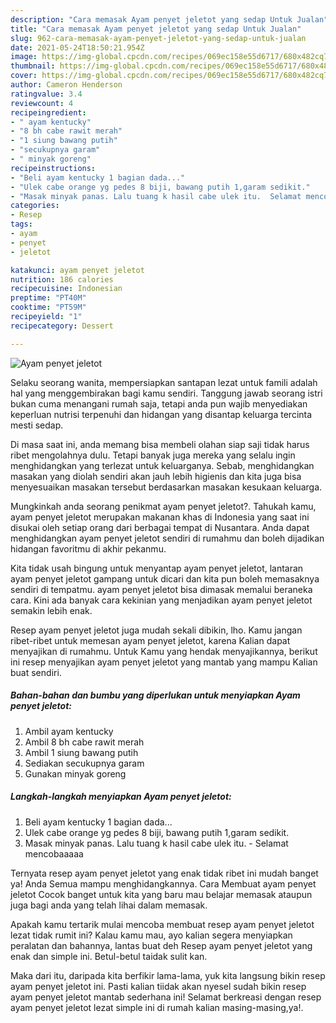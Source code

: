 ```yaml
---
description: "Cara memasak Ayam penyet jeletot yang sedap Untuk Jualan"
title: "Cara memasak Ayam penyet jeletot yang sedap Untuk Jualan"
slug: 962-cara-memasak-ayam-penyet-jeletot-yang-sedap-untuk-jualan
date: 2021-05-24T18:50:21.954Z
image: https://img-global.cpcdn.com/recipes/069ec158e55d6717/680x482cq70/ayam-penyet-jeletot-foto-resep-utama.jpg
thumbnail: https://img-global.cpcdn.com/recipes/069ec158e55d6717/680x482cq70/ayam-penyet-jeletot-foto-resep-utama.jpg
cover: https://img-global.cpcdn.com/recipes/069ec158e55d6717/680x482cq70/ayam-penyet-jeletot-foto-resep-utama.jpg
author: Cameron Henderson
ratingvalue: 3.4
reviewcount: 4
recipeingredient:
- " ayam kentucky"
- "8 bh cabe rawit merah"
- "1 siung bawang putih"
- "secukupnya garam"
- " minyak goreng"
recipeinstructions:
- "Beli ayam kentucky 1 bagian dada..."
- "Ulek cabe orange yg pedes 8 biji, bawang putih 1,garam sedikit."
- "Masak minyak panas. Lalu tuang k hasil cabe ulek itu.  Selamat mencobaaaaa"
categories:
- Resep
tags:
- ayam
- penyet
- jeletot

katakunci: ayam penyet jeletot 
nutrition: 186 calories
recipecuisine: Indonesian
preptime: "PT40M"
cooktime: "PT59M"
recipeyield: "1"
recipecategory: Dessert

---
```



![Ayam penyet jeletot](https://img-global.cpcdn.com/recipes/069ec158e55d6717/680x482cq70/ayam-penyet-jeletot-foto-resep-utama.jpg)

Selaku seorang wanita, mempersiapkan santapan lezat untuk famili adalah hal yang menggembirakan bagi kamu sendiri. Tanggung jawab seorang istri bukan cuma menangani rumah saja, tetapi anda pun wajib menyediakan keperluan nutrisi terpenuhi dan hidangan yang disantap keluarga tercinta mesti sedap.

Di masa  saat ini, anda memang bisa membeli olahan siap saji tidak harus ribet mengolahnya dulu. Tetapi banyak juga mereka yang selalu ingin menghidangkan yang terlezat untuk keluarganya. Sebab, menghidangkan masakan yang diolah sendiri akan jauh lebih higienis dan kita juga bisa menyesuaikan masakan tersebut berdasarkan masakan kesukaan keluarga. 



Mungkinkah anda seorang penikmat ayam penyet jeletot?. Tahukah kamu, ayam penyet jeletot merupakan makanan khas di Indonesia yang saat ini disukai oleh setiap orang dari berbagai tempat di Nusantara. Anda dapat menghidangkan ayam penyet jeletot sendiri di rumahmu dan boleh dijadikan hidangan favoritmu di akhir pekanmu.

Kita tidak usah bingung untuk menyantap ayam penyet jeletot, lantaran ayam penyet jeletot gampang untuk dicari dan kita pun boleh memasaknya sendiri di tempatmu. ayam penyet jeletot bisa dimasak memalui beraneka cara. Kini ada banyak cara kekinian yang menjadikan ayam penyet jeletot semakin lebih enak.

Resep ayam penyet jeletot juga mudah sekali dibikin, lho. Kamu jangan ribet-ribet untuk memesan ayam penyet jeletot, karena Kalian dapat menyajikan di rumahmu. Untuk Kamu yang hendak menyajikannya, berikut ini resep menyajikan ayam penyet jeletot yang mantab yang mampu Kalian buat sendiri.

<!--inarticleads1-->

##### Bahan-bahan dan bumbu yang diperlukan untuk menyiapkan Ayam penyet jeletot:

1. Ambil  ayam kentucky
1. Ambil 8 bh cabe rawit merah
1. Ambil 1 siung bawang putih
1. Sediakan secukupnya garam
1. Gunakan  minyak goreng




<!--inarticleads2-->

##### Langkah-langkah menyiapkan Ayam penyet jeletot:

1. Beli ayam kentucky 1 bagian dada...
1. Ulek cabe orange yg pedes 8 biji, bawang putih 1,garam sedikit.
1. Masak minyak panas. Lalu tuang k hasil cabe ulek itu.  - Selamat mencobaaaaa




Ternyata resep ayam penyet jeletot yang enak tidak ribet ini mudah banget ya! Anda Semua mampu menghidangkannya. Cara Membuat ayam penyet jeletot Cocok banget untuk kita yang baru mau belajar memasak ataupun juga bagi anda yang telah lihai dalam memasak.

Apakah kamu tertarik mulai mencoba membuat resep ayam penyet jeletot lezat tidak rumit ini? Kalau kamu mau, ayo kalian segera menyiapkan peralatan dan bahannya, lantas buat deh Resep ayam penyet jeletot yang enak dan simple ini. Betul-betul taidak sulit kan. 

Maka dari itu, daripada kita berfikir lama-lama, yuk kita langsung bikin resep ayam penyet jeletot ini. Pasti kalian tiidak akan nyesel sudah bikin resep ayam penyet jeletot mantab sederhana ini! Selamat berkreasi dengan resep ayam penyet jeletot lezat simple ini di rumah kalian masing-masing,ya!.


